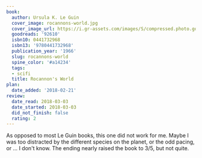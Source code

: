 ```yaml
---
book:
  author: Ursula K. Le Guin
  cover_image: rocannons-world.jpg
  cover_image_url: https://i.gr-assets.com/images/S/compressed.photo.goodreads.com/books/1300039756l/92610._SY160_.jpg
  goodreads: '92610'
  isbn10: 0441732968
  isbn13: '9780441732968'
  publication_year: '1966'
  slug: rocannons-world
  spine_color: '#a14234'
  tags:
  - scifi
  title: Rocannon's World
plan:
  date_added: '2018-02-21'
review:
  date_read: 2018-03-03
  date_started: 2018-03-03
  did_not_finish: false
  rating: 2
---
```


As opposed to most Le Guin books, this one did not work for me. Maybe I was too distracted by the different species on the planet, or the odd pacing, or … I don't know. The ending nearly raised the book to 3/5, but not quite.
